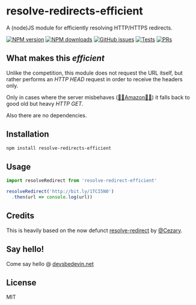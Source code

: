 # resolve-redirects-efficient
A (node)JS module for efficiently resolving HTTP/HTTPS redirects.

[![NPM version](https://img.shields.io/npm/v/resolve-redirects-efficient.svg?style=flat)](https://npmjs.org/package/resolve-redirects-efficient) [![NPM downloads](https://img.shields.io/npm/dm/resolve-redirects-efficient.svg?style=flat)](https://npmjs.org/package/resolve-redirects-efficient) [![GitHub issues](https://img.shields.io/github/issues/vaiden/resolve-redirects-efficient.svg)](https://github.com/vaiden/resolve-redirects-efficient/issues) [![Tests](https://img.shields.io/github/actions/workflow/status/vaiden/resolve-redirects-efficient/node.js.yml?label=tests&branch-main)](https://github.com/vaiden/resolve-redirects-efficient/actions/workflows/node.js.yml?query=branch%3Amain) [![PRs](https://img.shields.io/github/issues-pr/vaiden/resolve-redirects-efficient)](https://github.com/vaiden/resolve-redirects-efficient/pulls?q=is%3Apr+is%3Aopen) 

## What makes this _efficient_
Unlike the competition, this module does not request the URL itself, but rather performs an *HTTP HEAD* request in order to receive the headers only.

Only in cases where the server misbehaves ([😮‍💨Amazon😮‍💨](https://stackoverflow.com/q/73413321/606351)) it falls back to good old but heavy *HTTP GET*.

Also there are no dependencies.

## Installation
```bash
npm install resolve-redirects-efficient
```

## Usage
```javascript
import resolveRedirect from 'resolve-redirect-efficient'

resolveRedirect('http://bit.ly/1TCI5N0')
  .then(url => console.log(url))
```

## Credits
This is heavily based on the now defunct [resolve-redirect](https://www.npmjs.com/package/resolve-redirect) by [@Cezary](https://github.com/cezary/).

## Say hello!
Come say hello @ [devsbedevin.net](https://www.devsbedevin.net/)

## License
MIT
